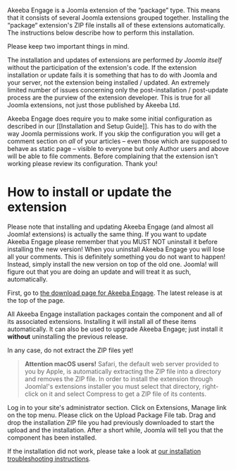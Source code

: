 Akeeba Engage is a Joomla extension of the “package” type. This means that it consists of several Joomla extensions grouped together. Installing the “package“ extension's ZIP file installs all of these extensions automatically. The instructions below describe how to perform this installation.

Please keep two important things in mind.

The installation and updates of extensions are performed _by Joomla itself_ without the participation of the extension's code. If the extension installation or update fails it is something that has to do with Joomla and your server, not the extension being installed / updated. An extremely limited number of issues concerning only the post-installation / post-update process are the purview of the extension developer. This is true for all Joomla extensions, not just those published by Akeeba Ltd.

Akeeba Engage does require you to make some initial configuration as described in our [[Installation and Setup Guide]]. This has to do with the way Joomla permissions work. If you skip the configuration you will get a comment section on _all_ of your articles – even those which are supposed to behave as static page – visible to everyone but only Author users and above will be able to file comments. Before complaining that the extension isn't working please review its configuration. Thank you!

# How to install or update the extension

Please note that installing and updating Akeeba Engage (and almost all Joomla! extensions) is actually the same thing. If you want to update Akeeba Engage please remember that you MUST NOT uninstall it before installing the new version! When you uninstall Akeeba Engage you will lose all your comments. This is definitely something you do not want to happen! Instead, simply install the new version on top of the old one. Joomla! will figure out that you are doing an update and will treat it as such, automatically.

First, go to [the download page for Akeeba Engage](https://www.akeeba.com/download/official/engage.html). The latest release is at the top of the page.

All Akeeba Engage installation packages contain the component and all of its associated extensions. Installing it will install all of these items automatically. It can also be used to upgrade Akeeba Engage; just install it **without** uninstalling the previous release.

In any case, do not extract the ZIP files yet!

> **Attention macOS users!** Safari, the default web server provided to you by Apple, is automatically extracting the ZIP file into a directory and removes the ZIP file. In order to install the extension through Joomla!'s extensions installer you must select that directory, right-click on it and select Compress to get a ZIP file of its contents. 

Log in to your site's administrator section. Click on Extensions, Manage link on the top menu. Please click on the Upload Package File tab. Drag and drop the installation ZIP file you had previously downloaded to start the upload and the installation. After a short while, Joomla will tell you that the component has been installed.

If the installation did not work, please take a look at [our installation troubleshooting instructions](https://www.akeebabackup.com/documentation/troubleshooter/abinstallation.html).
